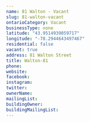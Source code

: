 ```yaml
---
name: 81 Walton - Vacant 
slug: 81-walton-vacant
ontarioCategory: Vacant
businessType: none
latitude: "43.9514939059717"
longitude: "-78.2944643497467"
residential: false
vacant: true
address: 81 Walton Street
title: Walton-81
phone: 
website: 
facebook: 
instagram: 
twitter: 
ownerName:  
mailingList: 
buildingOwner: 
buildingMailingList: 
---
```


